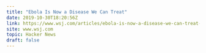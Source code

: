 ```yaml
---
title: "Ebola Is Now a Disease We Can Treat"
date: 2019-10-30T18:20:56Z
link: https://www.wsj.com/articles/ebola-is-now-a-disease-we-can-treat-how-a-cure-emerged-from-a-war-zone-11572446873?mod=rsswn&utm_medium=RSS&utm_source=hune
site: www.wsj.com
topic: Hacker News
draft: false
---
```

